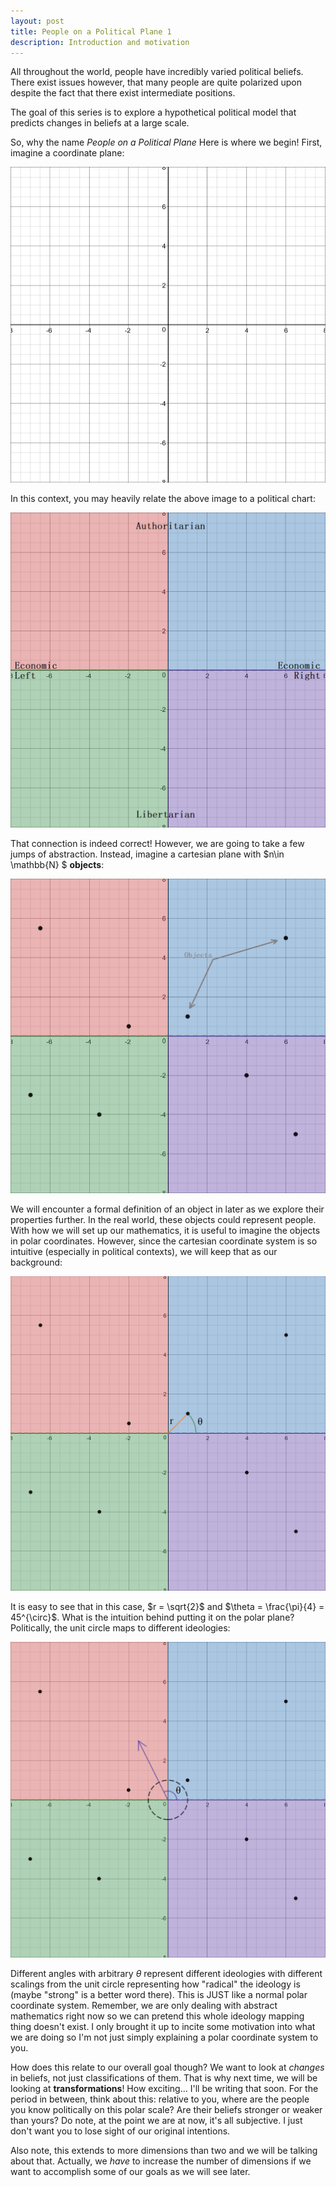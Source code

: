 ```yaml
---
layout: post
title: People on a Political Plane 1
description: Introduction and motivation
---
```


All throughout the world, people have incredibly varied political beliefs. There exist issues however, that many people are quite polarized upon despite the fact that there exist intermediate positions.

The goal of this series is to explore a hypothetical political model that predicts changes in beliefs at a large scale. 

So, why the name _People on a Political Plane_ Here is where we begin! First, imagine a coordinate plane:

![Coordinate Plane](https://github.com/RoboNeo9/RoboNeo9.github.io/raw/master/images/Cartesian1.png)

In this context, you may heavily relate the above image to a political chart:

![Political Chart](https://github.com/RoboNeo9/RoboNeo9.github.io/raw/master/images/Cartesian2.PNG)

That connection is indeed correct! However, we are going to take a few jumps of abstraction. Instead, imagine a cartesian plane with $n\in \mathbb{N} \$ **objects**:

![Object Cartesian Plane](https://github.com/RoboNeo9/RoboNeo9.github.io/raw/master/images/Cartesian5.PNG)

We will encounter a formal definition of an object in later as we explore their properties further. In the real world, these objects could represent people. With how we will set up our mathematics, it is useful to imagine the objects in polar coordinates. However, since the cartesian coordinate system is so intuitive (especially in political contexts), we will keep that as our background:

![Polar Plane](https://github.com/RoboNeo9/RoboNeo9.github.io/raw/master/images/Cartesian6.PNG)

It is easy to see that in this case, $r = \sqrt{2}$ and $\theta = \frac{\pi}{4} = 45^{\circ}$. What is the intuition behind putting it on the polar plane? Politically, the unit circle maps to different ideologies:

![Ideology Unit Circle](https://github.com/RoboNeo9/RoboNeo9.github.io/raw/master/images/Cartesian7.PNG)

Different angles with arbitrary $\theta$ represent different ideologies with different scalings from the unit circle representing how "radical" the ideology is (maybe "strong" is a better word there). This is JUST like a normal polar coordinate system. Remember, we are only dealing with abstract mathematics right now so we can pretend this whole ideology mapping thing doesn't exist. I only brought it up to incite some motivation into what we are doing so I'm not just simply explaining a polar coordinate system to you.

How does this relate to our overall goal though? We want to look at _changes_ in beliefs, not just classifications of them. That is why next time, we will be looking at **transformations**! How exciting... I'll be writing that soon. For the period in between, think about this: relative to you, where are the people you know politically on this polar scale? Are their beliefs stronger or weaker than yours? Do note, at the point we are at now, it's all subjective. I just don't want you to lose sight of our original intentions.

Also note, this extends to more dimensions than two and we will be talking about that. Actually, we _have_ to increase the number of dimensions if we want to accomplish some of our goals as we will see later.
